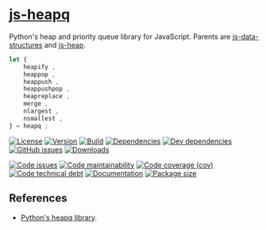 [js-heapq](https://data-structures-and-algorithms.github.io/heapq)
==

Python's heap and priority queue library for JavaScript. Parents are
[js-data-structures](https://github.com/make-github-pseudonymous-again/js-data-structures)
and
[js-heap](https://github.com/make-github-pseudonymous-again/js-heap).


```js
let {
	heapify ,
	heappop ,
	heappush ,
	heappushpop ,
	heapreplace ,
	merge ,
	nlargest ,
	nsmallest ,
} = heapq ;
```

[![License](https://img.shields.io/github/license/data-structures-and-algorithms/heapq.svg)](https://raw.githubusercontent.com/data-structures-and-algorithms/heapq/main/LICENSE)
[![Version](https://img.shields.io/npm/v/@data-structures-and-algorithms/heapq.svg)](https://www.npmjs.org/package/@data-structures-and-algorithms/heapq)
[![Build](https://img.shields.io/travis/data-structures-and-algorithms/heapq/main.svg)](https://travis-ci.com/data-structures-and-algorithms/heapq/branches)
[![Dependencies](https://img.shields.io/david/data-structures-and-algorithms/heapq.svg)](https://david-dm.org/data-structures-and-algorithms/heapq)
[![Dev dependencies](https://img.shields.io/david/dev/data-structures-and-algorithms/heapq.svg)](https://david-dm.org/data-structures-and-algorithms/heapq?type=dev)
[![GitHub issues](https://img.shields.io/github/issues/data-structures-and-algorithms/heapq.svg)](https://github.com/data-structures-and-algorithms/heapq/issues)
[![Downloads](https://img.shields.io/npm/dm/@data-structures-and-algorithms/heapq.svg)](https://www.npmjs.org/package/@data-structures-and-algorithms/heapq)

[![Code issues](https://img.shields.io/codeclimate/issues/data-structures-and-algorithms/heapq.svg)](https://codeclimate.com/github/data-structures-and-algorithms/heapq/issues)
[![Code maintainability](https://img.shields.io/codeclimate/maintainability/data-structures-and-algorithms/heapq.svg)](https://codeclimate.com/github/data-structures-and-algorithms/heapq/trends/churn)
[![Code coverage (cov)](https://img.shields.io/codecov/c/gh/data-structures-and-algorithms/heapq/main.svg)](https://codecov.io/gh/data-structures-and-algorithms/heapq)
[![Code technical debt](https://img.shields.io/codeclimate/tech-debt/data-structures-and-algorithms/heapq.svg)](https://codeclimate.com/github/data-structures-and-algorithms/heapq/trends/technical_debt)
[![Documentation](https://data-structures-and-algorithms.github.io/heapq/badge.svg)](https://data-structures-and-algorithms.github.io/heapq/source.html)
[![Package size](https://img.shields.io/bundlephobia/minzip/@data-structures-and-algorithms/heapq)](https://bundlephobia.com/result?p=@data-structures-and-algorithms/heapq)

## References

  - [Python's heapq library](https://docs.python.org/3.6/library/heapq.html).
